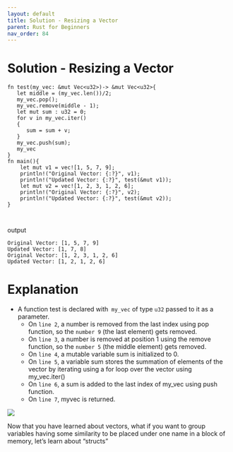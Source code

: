 ```yaml
---
layout: default
title: Solution - Resizing a Vector
parent: Rust for Beginners
nav_order: 84
---
```


# Solution - Resizing a Vector

```
fn test(my_vec: &mut Vec<u32>)-> &mut Vec<u32>{
   let middle = (my_vec.len())/2;
   my_vec.pop(); 
   my_vec.remove(middle - 1);
   let mut sum : u32 = 0;
   for v in my_vec.iter()
   {
      sum = sum + v;
   }
   my_vec.push(sum);
   my_vec
}
fn main(){
    let mut v1 = vec![1, 5, 7, 9];
    println!("Original Vector: {:?}", v1);
    println!("Updated Vector: {:?}", test(&mut v1));
    let mut v2 = vec![1, 2, 3, 1, 2, 6];
    println!("Original Vector: {:?}", v2);
    println!("Updated Vector: {:?}", test(&mut v2));
}



```

output 

```
Original Vector: [1, 5, 7, 9]
Updated Vector: [1, 7, 8]
Original Vector: [1, 2, 3, 1, 2, 6]
Updated Vector: [1, 2, 1, 2, 6]

```

# Explanation #

- A function test is declared with` my_vec` of type `u32` passed to it as a parameter.
   -  On `line 2`, a number is removed from the last index using pop function, so the `number 9` (the last element) gets removed.
   -  On `line 3`, a number is removed at position 1 using the remove function, so the `number 5` (the middle element) gets removed.
   -  On `line 4`, a mutable variable sum is initialized to 0.
   -  On `line 5`, a variable sum stores the summation of elements of the vector by iterating using a for loop over the vector using my_vec.iter()
   -  On `line 6`, a sum is added to the last index of my_vec using push function.
   -  On `line 7`, myvec is returned.
   
![](https://raw.githubusercontent.com/sangam14/RustLabs/master/img/solution_vec-resize.png) 

Now that you have learned about vectors, what if you want to group variables having some similarity to be placed under one name in a block of memory, let’s learn about “structs”


